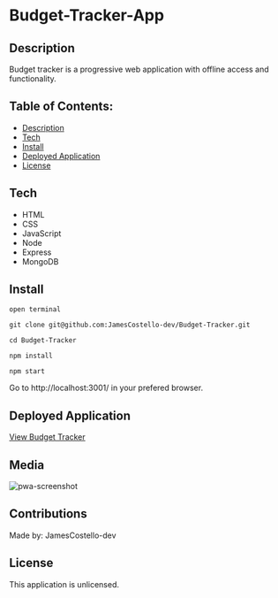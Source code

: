 # Budget-Tracker-App

## Description

Budget tracker is a progressive web application with offline access and functionality.

## Table of Contents:

- [Description](#description)
- [Tech](#tech)
- [Install](#install)
- [Deployed Application](#deployed-application)
- [License](#license)

## Tech
* HTML
* CSS
* JavaScript
* Node
* Express
* MongoDB

## Install

`open terminal`

`git clone git@github.com:JamesCostello-dev/Budget-Tracker.git`

`cd Budget-Tracker`

`npm install`

`npm start`

Go to http://localhost:3001/ in your prefered browser.

## Deployed Application

[View Budget Tracker](https://pure-mesa-60741.herokuapp.com/)

## Media

![pwa-screenshot](https://user-images.githubusercontent.com/28774706/108287172-9fa5ec00-7147-11eb-86ac-058554659b43.png)

## Contributions

Made by: JamesCostello-dev

## License

This application is unlicensed.
